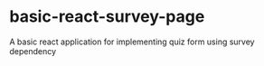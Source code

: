 # basic-react-survey-page
A basic react application for implementing quiz form using survey dependency
